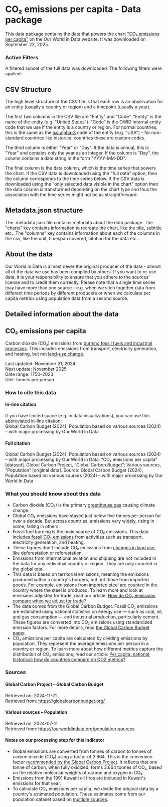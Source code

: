 # CO₂ emissions per capita - Data package

This data package contains the data that powers the chart ["CO₂ emissions per capita"](https://ourworldindata.org/grapher/co-emissions-per-capita?v=1&csvType=full&useColumnShortNames=false) on the Our World in Data website. It was downloaded on September 22, 2025.

### Active Filters

A filtered subset of the full data was downloaded. The following filters were applied:

## CSV Structure

The high level structure of the CSV file is that each row is an observation for an entity (usually a country or region) and a timepoint (usually a year).

The first two columns in the CSV file are "Entity" and "Code". "Entity" is the name of the entity (e.g. "United States"). "Code" is the OWID internal entity code that we use if the entity is a country or region. For normal countries, this is the same as the [iso alpha-3](https://en.wikipedia.org/wiki/ISO_3166-1_alpha-3) code of the entity (e.g. "USA") - for non-standard countries like historical countries these are custom codes.

The third column is either "Year" or "Day". If the data is annual, this is "Year" and contains only the year as an integer. If the column is "Day", the column contains a date string in the form "YYYY-MM-DD".

The final column is the data column, which is the time series that powers the chart. If the CSV data is downloaded using the "full data" option, then the column corresponds to the time series below. If the CSV data is downloaded using the "only selected data visible in the chart" option then the data column is transformed depending on the chart type and thus the association with the time series might not be as straightforward.

## Metadata.json structure

The .metadata.json file contains metadata about the data package. The "charts" key contains information to recreate the chart, like the title, subtitle etc.. The "columns" key contains information about each of the columns in the csv, like the unit, timespan covered, citation for the data etc..

## About the data

Our World in Data is almost never the original producer of the data - almost all of the data we use has been compiled by others. If you want to re-use data, it is your responsibility to ensure that you adhere to the sources' license and to credit them correctly. Please note that a single time series may have more than one source - e.g. when we stich together data from different time periods by different producers or when we calculate per capita metrics using population data from a second source.

## Detailed information about the data


## CO₂ emissions per capita
Carbon dioxide (CO₂) emissions from [burning fossil fuels and industrial processes](#dod:fossilemissions). This includes emissions from transport, electricity generation, and heating, but not [land-use change](#dod:land-use-change-emissions).

Last updated: November 21, 2024  
Next update: November 2025  
Date range: 1750–2023  
Unit: tonnes per person  


### How to cite this data

#### In-line citation
If you have limited space (e.g. in data visualizations), you can use this abbreviated in-line citation:  
Global Carbon Budget (2024); Population based on various sources (2024) – with major processing by Our World in Data

#### Full citation
Global Carbon Budget (2024); Population based on various sources (2024) – with major processing by Our World in Data. “CO₂ emissions per capita” [dataset]. Global Carbon Project, “Global Carbon Budget”; Various sources, “Population” [original data].
Source: Global Carbon Budget (2024), Population based on various sources (2024) – with major processing by Our World In Data

### What you should know about this data
* Carbon dioxide (CO₂) is the primary [greenhouse gas](#dod:ghgemissions) causing climate change.
* Global CO₂ emissions have stayed just below five tonnes per person for over a decade. But across countries, emissions vary widely, rising in some, falling in others.
* Fossil fuel burning is the main source of CO₂ emissions. This data includes [fossil CO₂ emissions](#dod:fossilemissions) from activities such as transport, electricity generation, and heating.
* These figures don't include CO₂ emissions from [changes in land use](#dod:land-use-change-emissions), like deforestation or reforestation.
* Emissions from international aviation and shipping are not included in the data for any individual country or region. They are only counted in the global total.
* This data is based on territorial emissions, meaning the emissions produced within a country's borders, but not those from imported goods. For example, emissions from imported steel are counted in the country where the steel is produced. To learn more and look at emissions adjusted for trade, read our article: [How do CO₂ emissions compare when we adjust for trade?](https://ourworldindata.org/consumption-based-co2)
* The data comes from the Global Carbon Budget. Fossil CO₂ emissions are estimated using national statistics on energy use — such as coal, oil, and gas consumption — and industrial production, particularly cement. These figures are converted into CO₂ emissions using standardized emission factors. For more details, read [the Global Carbon Budget paper](https://doi.org/10.5194/essd-15-5301-2023).
* CO₂ emissions per capita are calculated by dividing emissions by population. They represent the average emissions per person in a country or region. To learn more about how different metrics capture the distribution of CO₂ emissions, read our article: [Per capita, national, historical: how do countries compare on CO2 metrics?](https://ourworldindata.org/co2-emissions-metrics)

### Sources

#### Global Carbon Project – Global Carbon Budget
Retrieved on: 2024-11-21  
Retrieved from: https://globalcarbonbudget.org/  

#### Various sources – Population
Retrieved on: 2024-07-11  
Retrieved from: https://ourworldindata.org/population-sources  

#### Notes on our processing step for this indicator
- Global emissions are converted from tonnes of carbon to tonnes of carbon dioxide (CO₂) using a factor of 3.664. This is the conversion factor [recommended by the Global Carbon Project](https://globalcarbonbudgetdata.org/downloads/jGJH0-data/Global+Carbon+Budget+v2024+Dataset+Descriptions.pdf). It reflects that one tonne of carbon, when fully oxidized, forms 3.664 tonnes of CO₂, based on the relative molecular weights of carbon and oxygen in CO₂.
- Emissions from the 1991 Kuwaiti oil fires are included in Kuwait's emissions for that year.
- To calculate CO₂ emissions per capita, we divide the original data by a country's estimated population. These estimates come from our population dataset based on [multiple sources](https://ourworldindata.org/population-sources).



    